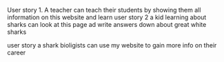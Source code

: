 <!DOCTYPE html>
 <html lang="en">
 <head>
    <meta charset="UTF-8">
    <meta name="viewport" content="width=device-width, initial-scale=1.0">

User story 1.
A teacher can teach their students by showing them all information on this website and learn
user story 2
a kid learning about sharks can look at this page ad write answers down about great white sharks

user story
a shark bioligists can use my website to gain more info on their career
 </body>
 </html>



 
